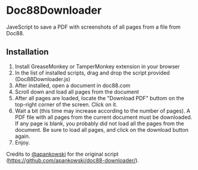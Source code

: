 # Doc88Downloader
JaveScript to save a PDF with screenshots of all pages from a file from Doc88.

## Installation
1. Install GreaseMonkey or TamperMonkey extension in your browser
2. In the list of installed scripts, drag and drop the script provided (Doc88Downloader.js)
3. After installed, open a document in doc88.com
4. Scroll down and load all pages from the document
5. After all pages are loaded, locate the "Download PDF" buttom on the top-right corner of the screen. Click on it.
6. Wait a bit (this time may increase according to the number of pages). A PDF file with all pages from the current document must be downloaded. If any page is blank, you probably did not load all the pages from the document. Be sure to load all pages, and click on the download button again.
7. Enjoy.


Credits to [@apankowski](https://github.com/apankowski/) for the original script (https://github.com/apankowski/doc88-downloader/).
